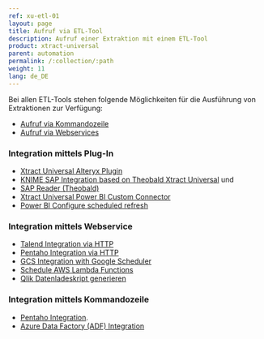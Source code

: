 ```yaml
---
ref: xu-etl-01
layout: page
title: Aufruf via ETL-Tool
description: Aufruf einer Extraktion mit einem ETL-Tool
product: xtract-universal
parent: automation
permalink: /:collection/:path
weight: 11
lang: de_DE
---
```

Bei allen ETL-Tools stehen folgende Möglichkeiten für die Ausführung von Extraktionen zur Verfügung:
- [Aufruf via Kommandozeile](./call-via-commandline) 
- [Aufruf via Webservices](./call-via-webservice)

### Integration mittels Plug-In
- [Xtract Universal Alteryx Plugin](../xu-destinationen/alteryx-de/voraussetzungen-alteryx-de)
- [KNIME SAP Integration based on Theobald Xtract Universal](https://hub.knime.com/knime/extensions/org.knime.features.sap.theobald/latest) und
- [SAP Reader (Theobald)](https://hub.knime.com/knime/extensions/org.knime.features.sap.theobald/latest/org.knime.sap.theobald.node.SAPTheobaldReaderNodeFactory)
- [Xtract Universal Power BI Custom Connector](../xu-destinationen/Power-BI-Connector)
- [Power BI Configure scheduled refresh](https://docs.microsoft.com/de-de/power-bi/connect-data/refresh-scheduled-refresh)

### Integration mittels Webservice
- [Talend Integration via HTTP](https://kb.theobald-software.com/xtract-universal/talend-integration-http)
- [Pentaho Integration via HTTP](https://kb.theobald-software.com/xtract-universal/pentaho-di-http)
- [GCS Integration with Google Scheduler](https://cloud.google.com/scheduler/docs/creating)
- [Schedule AWS Lambda Functions](https://docs.aws.amazon.com/AmazonCloudWatch/latest/events/RunLambdaSchedule.html)
- [Qlik Datenladeskript generieren](../xu-destinationen/qlik/script_generieren)

### Integration mittels Kommandozeile
- [Pentaho Integration](https://kb.theobald-software.com/xtract-universal/pentaho-di-cmd).
- [Azure Data Factory (ADF) Integration](https://kb.theobald-software.com/xtract-universal/automation-of-xu-data-extracts-with-adf)






